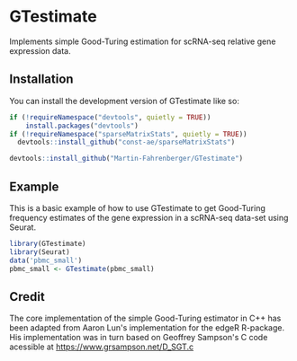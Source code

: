 
# GTestimate

<!-- badges: start -->
<!-- badges: end -->

Implements simple Good-Turing estimation for scRNA-seq relative gene expression data.

## Installation

You can install the development version of GTestimate like so:

``` r
if (!requireNamespace("devtools", quietly = TRUE))
    install.packages("devtools")
if (!requireNamespace("sparseMatrixStats", quietly = TRUE))
  devtools::install_github("const-ae/sparseMatrixStats")

devtools::install_github("Martin-Fahrenberger/GTestimate")
```

## Example

This is a basic example of how to use GTestimate to get Good-Turing frequency estimates of the gene expression in a scRNA-seq data-set using Seurat.

``` r
library(GTestimate)
library(Seurat)
data('pbmc_small')
pbmc_small <- GTestimate(pbmc_small)
```

## Credit

The core implementation of the simple Good-Turing estimator in C++ has been adapted from Aaron Lun's implementation for the edgeR R-package.
His implementation was in turn based on Geoffrey Sampson's C code acessible at https://www.grsampson.net/D_SGT.c
